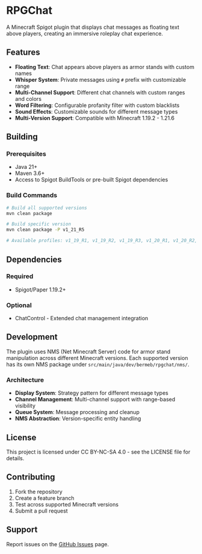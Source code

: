 # RPGChat

A Minecraft Spigot plugin that displays chat messages as floating text above players, creating an immersive roleplay chat experience.

## Features

- **Floating Text**: Chat appears above players as armor stands with custom names
- **Whisper System**: Private messages using `#` prefix with customizable range
- **Multi-Channel Support**: Different chat channels with custom ranges and colors
- **Word Filtering**: Configurable profanity filter with custom blacklists
- **Sound Effects**: Customizable sounds for different message types
- **Multi-Version Support**: Compatible with Minecraft 1.19.2 - 1.21.6

## Building

### Prerequisites
- Java 21+
- Maven 3.6+
- Access to Spigot BuildTools or pre-built Spigot dependencies

### Build Commands

```bash
# Build all supported versions
mvn clean package

# Build specific version
mvn clean package -P v1_21_R5

# Available profiles: v1_19_R1, v1_19_R2, v1_19_R3, v1_20_R1, v1_20_R2, v1_20_R3, v1_20_R4, v1_21_R1, v1_21_R2, v1_21_R3, v1_21_R4, v1_21_R5
```

## Dependencies

### Required
- Spigot/Paper 1.19.2+

### Optional
- ChatControl - Extended chat management integration

## Development

The plugin uses NMS (Net Minecraft Server) code for armor stand manipulation across different Minecraft versions. Each supported version has its own NMS package under `src/main/java/dev/bermeb/rpgchat/nms/`.

### Architecture
- **Display System**: Strategy pattern for different message types
- **Channel Management**: Multi-channel support with range-based visibility
- **Queue System**: Message processing and cleanup
- **NMS Abstraction**: Version-specific entity handling

## License

This project is licensed under CC BY-NC-SA 4.0 - see the LICENSE file for details.

## Contributing

1. Fork the repository
2. Create a feature branch
3. Test across supported Minecraft versions
4. Submit a pull request

## Support

Report issues on the [GitHub Issues](https://github.com/bermeb/rpgchat-spigot/issues) page.
